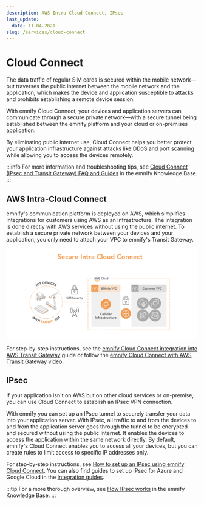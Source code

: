 ```yaml
---
description: AWS Intra-Cloud Connect, IPsec
last_update: 
  date: 11-04-2021
slug: /services/cloud-connect
---
```


# Cloud Connect

The data traffic of regular SIM cards is secured within the mobile network—but traverses the public internet between the mobile network and the application, which makes the device and application susceptible to attacks and prohibits establishing a remote device session.

With emnify Cloud Connect, your devices and application servers can communicate through a secure private network—with a secure tunnel being established between the emnify platform and your cloud or on-premises application.

By eliminating public internet use, Cloud Connect helps you better protect your application infrastructure against attacks like DDoS and port scanning while allowing you to access the devices remotely.

:::info
For more information and troubleshooting tips, see [Cloud Connect (IPsec and Transit Gateway) FAQ and Guides](https://support.emnify.com/hc/en-us/articles/360019302919-Cloud-Connect-IPSec-and-Transit-Gateway-FAQ-and-Guides) in the emnify Knowledge Base.
:::

## AWS Intra-Cloud Connect

emnify's communication platform is deployed on AWS, which simplifies integrations for customers using AWS as an infrastructure.
The integration is done directly with AWS services without using the public internet.
To establish a secure private network between your devices and your application, you only need to attach your VPC to emnify's Transit Gateway.

![emnify Cloud Connect with AWS Transit gateway](assets/tgw.png)

For step-by-step instructions, see the [emnify Cloud Connect integration into AWS Transit Gateway](https://www.emnify.com/en/developer-hub/emnify-cloud-connect-into-aws-transit-gateway) guide or follow the [emnify Cloud Connect with AWS Transit Gateway video](https://www.youtube.com/watch?v=Orb3Kvd9pZg).

## IPsec

If your application isn't on AWS but on other cloud services or on-premise, you can use Cloud Connect to establish an IPsec VPN connection.

With emnify you can set up an IPsec tunnel to securely transfer your data into your application server.
With IPsec, all traffic to and from the devices to and from the application server goes through the tunnel to be encrypted and secured without using the public Internet.
It enables the devices to access the application within the same network directly.
By default, emnify's Cloud Connect enables you to access all your devices, but you can create rules to limit access to specific IP addresses only.

For step-by-step instructions, see [How to set up an IPsec using emnify Cloud Connect](https://www.emnify.com/en/developer-hub/how-to-setup-an-ipsec-using-emnify-cloudconnect).
You can also find guides to set up IPsec for Azure and Google Cloud in the [Integration guides](/integration-guides).

:::tip
For a more thorough overview, see [How IPsec works](https://support.emnify.com/hc/en-us/articles/360019302919-Cloud-Connect-IPSec-and-Transit-Gateway-FAQ-and-Guides#h_01FY3WWCA1V9J4JBBMGZ9EJT70) in the emnify Knowledge Base.
:::
